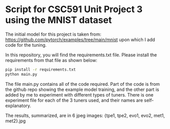 # Script for CSC591 Unit Project 3 using the MNIST dataset

The initial model for this project is taken from:  https://github.com/pytorch/examples/tree/main/mnist upon which I add code for the tuning.

In this repository, you will find the requirements.txt file. Please install the requirements from that file as shown below:

```bash
pip install -r requirements.txt
python main.py
```

The file main.py contains all of the code required. Part of the code is from the github repo showing the example model training, and the other part is added by me to experiment with different types of tuners. There is one experiment file for each of the 3 tuners used, and their names are self-explanatory.

The results, summarized, are in 6 jpeg images: {tpe1, tpe2, evo1, evo2, met1, met2}.jpg

